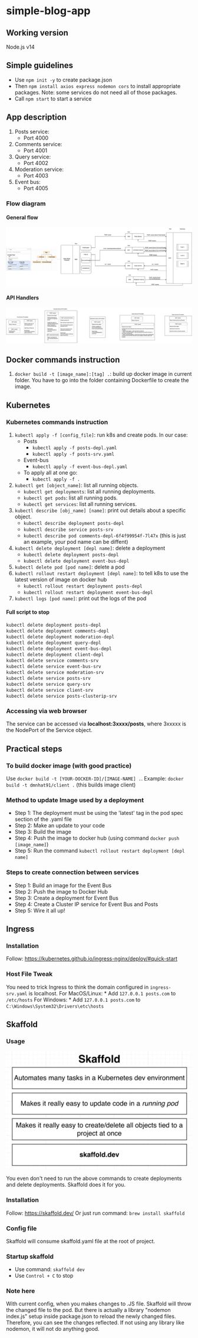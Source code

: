# simple-blog-app
## Working version
Node.js v14

## Simple guidelines
* Use `npm init -y` to create package.json
* Then `npm install axios express nodemon cors` to install appropriate packages. Note: some services do not need all of those packages.
* Call `npm start` to start a service

## App description
1. Posts service: 
    * Port 4000
2. Comments service: 
    * Port 4001
3. Query service: 
    * Port 4002
4. Moderation service: 
    * Port 4003
5. Event bus: 
    * Port 4005

### Flow diagram
#### General flow
![General Flow](images/GeneralFlow.png)
#### API Handlers
![API Handlers](images/APIHandlers.png)

## Docker commands instruction
1. `docker build -t [image_name]:[tag] .`: build up docker image in current folder. You have to go into the folder containing Dockerfile to create the image.

## Kubernetes
### Kubernetes commands instruction
1. `kubectl apply -f [config_file]`: run k8s and create pods. In our case:
    * Posts
        + `kubectl apply -f posts-depl.yaml`
        + `kubectl apply -f posts-srv.yaml`
    * Event-bus
        + `kubectl apply -f event-bus-depl.yaml`
    * To apply all at one go:
        + `kubectl apply -f .`
2. `kubectl get [object_name]`: list all running objects.
    + `kubectl get deployments`: list all running deployments.
    + `kubectl get pods`: list all running pods.
    + `kubectl get services`: list all running services.
3. `kubectl describe [obj_name] [name]`: print out details about a specific object.
    + `kubectl describe deployment posts-depl`
    + `kubectl describe service posts-srv`
    + `kubectl describe pod comments-depl-6f4f99954f-7l47x` (this is just an example, your pod name can be diffent)
4. `kubectl delete deployment [depl name]`: delete a deployment
    + `kubectl delete deployment posts-depl`
    + `kubectl delete deployment event-bus-depl`
5. `kubectl delete pod [pod name]`: delete a pod
6. `kubectl rollout restart deployment [depl name]`: to tell k8s to use the latest version of image on docker hub
    + `kubectl rollout restart deployment posts-depl`
    + `kubectl rollout restart deployment event-bus-depl`
7. `kubectl logs [pod name]`: print out the logs of the pod

#### Full script to stop
```
kubectl delete deployment posts-depl
kubectl delete deployment comments-depl
kubectl delete deployment moderation-depl
kubectl delete deployment query-depl
kubectl delete deployment event-bus-depl
kubectl delete deployment client-depl
kubectl delete service comments-srv
kubectl delete service event-bus-srv
kubectl delete service moderation-srv
kubectl delete service posts-srv
kubectl delete service query-srv
kubectl delete service client-srv
kubectl delete service posts-clusterip-srv
```


### Accessing via web browser
The service can be accessed via **localhost:3xxxx/posts**, where 3xxxxx is the NodePort of the Service object.

## Practical steps
### To build docker image (with good practice)
Use `docker build -t [YOUR-DOCKER-ID]/[IMAGE-NAME] .`. Example: `docker build -t dmnhat91/client .` (this builds image client)

### Method to update Image used by a deployment
* Step 1: The deployment must be using the 'latest' tag in the pod spec section of the .yaml file
* Step 2: Make an update to your code
* Step 3: Build the image
* Step 4: Push the image to docker hub (using command `docker push [image_name]`)
* Step 5: Run the command `kubectl rollout restart deployment [depl name]`

### Steps to create connection between services
* Step 1: Build an image for the Event Bus
* Step 2: Push the image to Docker Hub
* Step 3: Create a deployment for Event Bus
* Step 4: Create a Cluster IP service for Event Bus and Posts
* Step 5: Wire it all up!

## Ingress
### Installation
Follow: https://kubernetes.github.io/ingress-nginx/deploy/#quick-start

### Host File Tweak
You need to trick Ingress to think the domain configured in `ingress-srv.yaml` is localhost.
For MacOS/Linux:
    * Add `127.0.0.1 posts.com` to `/etc/hosts`
For Windows:
    * Add `127.0.0.1 posts.com` to `C:\Windows\System32\Drivers\etc\hosts`


## Skaffold
### Usage
![Skaffold Usage](images/Skaffold.png)

You even don't need to run the above commands to create deployments and delete deployments. Skaffold does it for you.

### Installation
Follow: https://skaffold.dev/
Or just run command: `brew install skaffold`

### Config file
Skaffold will consume skaffold.yaml file at the root of project.

### Startup skaffold
* Use command: `skaffold dev`
* Use `Control + C` to stop


### Note here
With current config, when you makes changes to .JS file. Skaffold will throw the changed file to the pod. But there is actually a library "nodemon index.js" setup inside package.json to reload the newly changed files. Therefore, you can see the changes reflected. If not using any library like nodemon, it will not do anything good.
